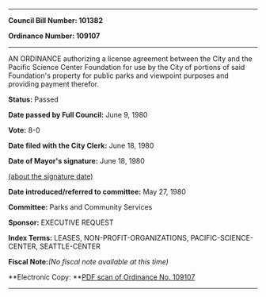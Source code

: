 

********

**Council Bill Number: 101382**
   
**Ordinance Number: 109107**
********

 AN ORDINANCE authorizing a license agreement between the City and the Pacific Science Center Foundation for use by the City of portions of said Foundation's property for public parks and viewpoint purposes and providing payment therefor.

**Status:** Passed
   
**Date passed by Full Council:** June 9, 1980
   
**Vote:** 8-0
   
**Date filed with the City Clerk:** June 18, 1980
   
**Date of Mayor's signature:** June 18, 1980
   
[(about the signature date)](/~public/approvaldate.htm)
   
   
   
**Date introduced/referred to committee:** May 27, 1980
   
**Committee:** Parks and Community Services
   
**Sponsor:** EXECUTIVE REQUEST
   
   
**Index Terms:** LEASES, NON-PROFIT-ORGANIZATIONS, PACIFIC-SCIENCE-CENTER, SEATTLE-CENTER

**Fiscal Note:**_(No fiscal note available at this time)_

**Electronic Copy: **[PDF scan of Ordinance No. 109107](/~archives/Ordinances/Ord_109107.pdf)

********

